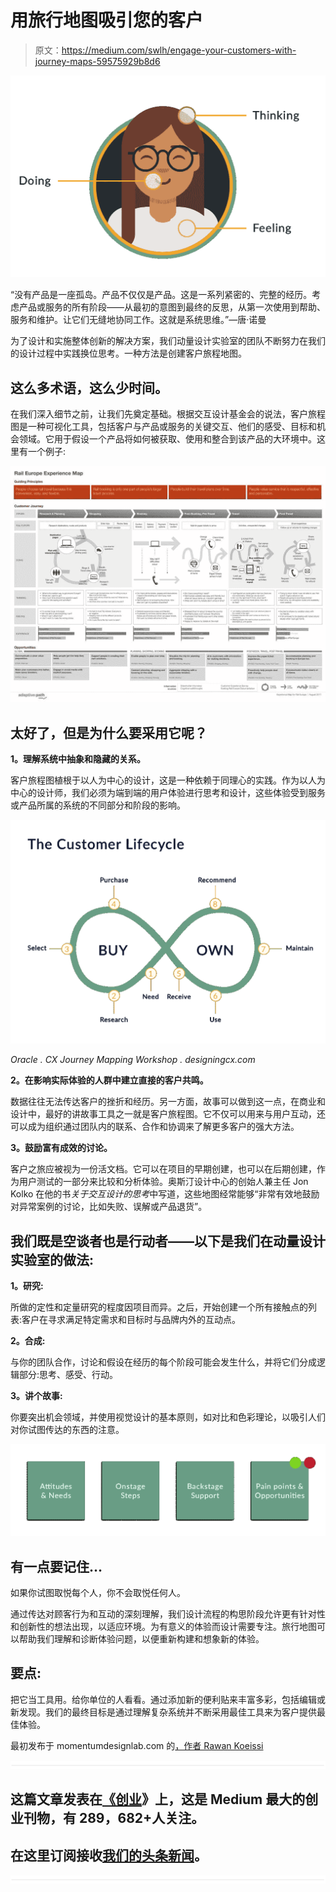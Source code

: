 # 用旅行地图吸引您的客户

> 原文：<https://medium.com/swlh/engage-your-customers-with-journey-maps-59575929b8d6>

![](img/ff9abfbd9487aea1bf35540e14098035.png)

“没有产品是一座孤岛。产品不仅仅是产品。这是一系列紧密的、完整的经历。考虑产品或服务的所有阶段——从最初的意图到最终的反思，从第一次使用到帮助、服务和维护。让它们无缝地协同工作。这就是系统思维。”—唐·诺曼

为了设计和实施整体创新的解决方案，我们动量设计实验室的团队不断努力在我们的设计过程中实践换位思考。一种方法是创建客户旅程地图。

## 这么多术语，这么少时间。

在我们深入细节之前，让我们先奠定基础。根据交互设计基金会的说法，客户旅程图是一种可视化工具，包括客户与产品或服务的关键交互、他们的感受、目标和机会领域。它用于假设一个产品将如何被获取、使用和整合到该产品的大环境中。这里有一个例子:

![](img/ab294a5f47d5d8723512df8dda7b46e0.png)

## 太好了，但是为什么要采用它呢？

**1。理解系统中抽象和隐藏的关系。**

客户旅程图植根于以人为中心的设计，这是一种依赖于同理心的实践。作为以人为中心的设计师，我们必须为端到端的用户体验进行思考和设计，这些体验受到服务或产品所属的系统的不同部分和阶段的影响。

![](img/6d320dffef27d12f1e164d72fa5f1ee2.png)

*Oracle . CX Journey Mapping Workshop . designingcx.com*

**2。在影响实际体验的人群中建立直接的客户共鸣。**

数据往往无法传达客户的挫折和经历。另一方面，故事可以做到这一点，在商业和设计中，最好的讲故事工具之一就是客户旅程图。它不仅可以用来与用户互动，还可以成为组织通过团队内的联系、合作和协调来了解更多客户的强大方法。

**3。鼓励富有成效的讨论。**

客户之旅应被视为一份活文档。它可以在项目的早期创建，也可以在后期创建，作为用户测试的一部分来比较和分析体验。奥斯汀设计中心的创始人兼主任 Jon Kolko 在他的书*关于交互设计的思考*中写道，这些地图经常能够“非常有效地鼓励对异常案例的讨论，比如失败、误解或产品退货”。

## 我们既是空谈者也是行动者——以下是我们在动量设计实验室的做法:

**1。研究:**

所做的定性和定量研究的程度因项目而异。之后，开始创建一个所有接触点的列表:客户在寻求满足特定需求和目标时与品牌内外的互动点。

**2。合成:**

与你的团队合作，讨论和假设在经历的每个阶段可能会发生什么，并将它们分成逻辑部分:思考、感受、行动。

**3。讲个故事:**

你要突出机会领域，并使用视觉设计的基本原则，如对比和色彩理论，以吸引人们对你试图传达的东西的注意。

![](img/ba52e6a821e51e9ae289ed004355b2e0.png)

## 有一点要记住…

如果你试图取悦每个人，你不会取悦任何人。

通过传达对顾客行为和互动的深刻理解，我们设计流程的构思阶段允许更有针对性和创新性的想法出现，以适应环境。为有意义的体验而设计需要专注。旅行地图可以帮助我们理解和诊断体验问题，以便重新构建和想象新的体验。

## 要点:

把它当工具用。给你单位的人看看。通过添加新的便利贴来丰富多彩，包括编辑或新发现。我们的最终目标是通过理解复杂系统并不断采用最佳工具来为客户提供最佳体验。

最初发布于 momentumdesignlab.com 的[，作者 Rawan Koeissi](http://momentumdesignlab.com/engage-your-customers-with-journey-maps/)

![](img/731acf26f5d44fdc58d99a6388fe935d.png)

## 这篇文章发表在[《创业](https://medium.com/swlh)》上，这是 Medium 最大的创业刊物，有 289，682+人关注。

## 在这里订阅接收[我们的头条新闻](http://growthsupply.com/the-startup-newsletter/)。

![](img/731acf26f5d44fdc58d99a6388fe935d.png)